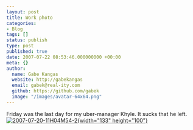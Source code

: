 ```yaml
---
layout: post
title: Work photo
categories:
- Blog
tags: []
status: publish
type: post
published: true
date: 2007-07-22 08:53:46.000000000 +00:00
meta: {}
author:
  name: Gabe Kangas
  website: http://gabekangas
  email: gabek@real-ity.com
  github: https://github.com/gabek
  image: "/images/avatar-64x64.png"
---
```

Friday was the last day for my uber-manager Khyle. It sucks that he left.  [![2007-07-20-11H04M54-2](http://www.real-ity.com/blog/wp-content/uploads/2007/07/2007-07-20-11h04m54-2-tm.jpg){width="133" height="100"}](http://www.real-ity.com/blog/wp-content/uploads/2007/07/2007-07-20-11h04m54-2.jpg)
